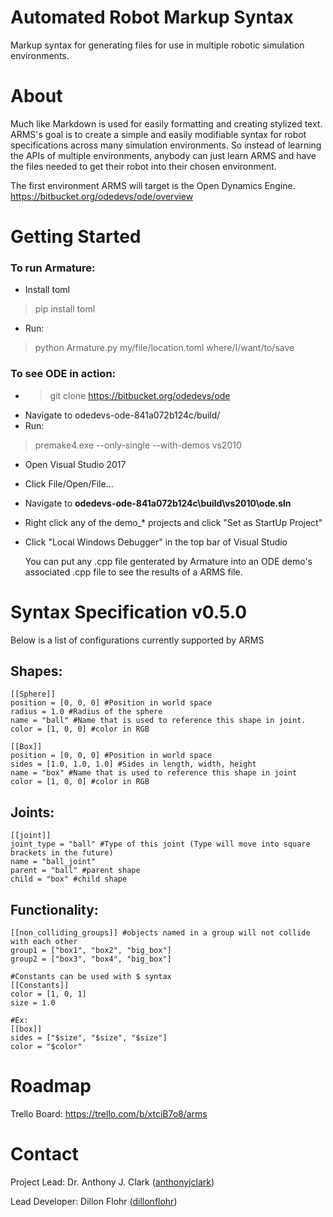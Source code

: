# Automated Robot Markup Syntax
Markup syntax for generating files for use in multiple robotic simulation environments.

# About
Much like Markdown is used for easily formatting and creating stylized text. ARMS's goal is to create a simple and easily modifiable syntax for robot specifications across many simulation environments. So instead of learning the APIs of multiple environments, anybody can just learn ARMS and have the files needed to get their robot into their chosen environment.

The first environment ARMS will target is the Open Dynamics Engine. https://bitbucket.org/odedevs/ode/overview

# Getting Started

### To run Armature:
- Install toml
> pip install toml
- Run:
> python Armature.py my/file/location.toml where/I/want/to/save

### To see ODE in action:
- >git clone https://bitbucket.org/odedevs/ode
- Navigate to odedevs-ode-841a072b124c/build/
- Run:
 >premake4.exe --only-single --with-demos vs2010
- Open Visual Studio 2017
- Click File/Open/File...
- Navigate to **odedevs-ode-841a072b124c\build\vs2010\ode.sln**
- Right click any of the demo_* projects and click "Set as StartUp Project"
- Click "Local Windows Debugger" in the top bar of Visual Studio

    You can put any .cpp file genterated by Armature into an ODE demo's associated .cpp file to see the results of a ARMS file.

# Syntax Specification v0.5.0
Below is a list of configurations currently supported by ARMS

## Shapes:
```
[[Sphere]]
position = [0, 0, 0] #Position in world space
radius = 1.0 #Radius of the sphere
name = "ball" #Name that is used to reference this shape in joint.
color = [1, 0, 0] #color in RGB
```

```
[[Box]]
position = [0, 0, 0] #Position in world space
sides = [1.0, 1.0, 1.0] #Sides in length, width, height
name = "box" #Name that is used to reference this shape in joint
color = [1, 0, 0] #color in RGB
```

## Joints:
```
[[joint]]
joint_type = "ball" #Type of this joint (Type will move into square brackets in the future)
name = "ball_joint" 
parent = "ball" #parent shape
child = "box" #child shape
```
## Functionality:
```
[[non_colliding_groups]] #objects named in a group will not collide with each other
group1 = ["box1", "box2", "big_box"]
group2 = ["box3", "box4", "big_box"]
```
```
#Constants can be used with $ syntax
[[Constants]]
color = [1, 0, 1]
size = 1.0

#Ex:
[[box]]
sides = ["$size", "$size", "$size"]
color = "$color"
```

# Roadmap
Trello Board: https://trello.com/b/xtciB7o8/arms

# Contact

Project Lead: Dr. Anthony J. Clark ([anthonyjclark](https://github.com/anthonyjclark))

Lead Developer: Dillon Flohr ([dillonflohr](https://github.com/DillonFlohr))
